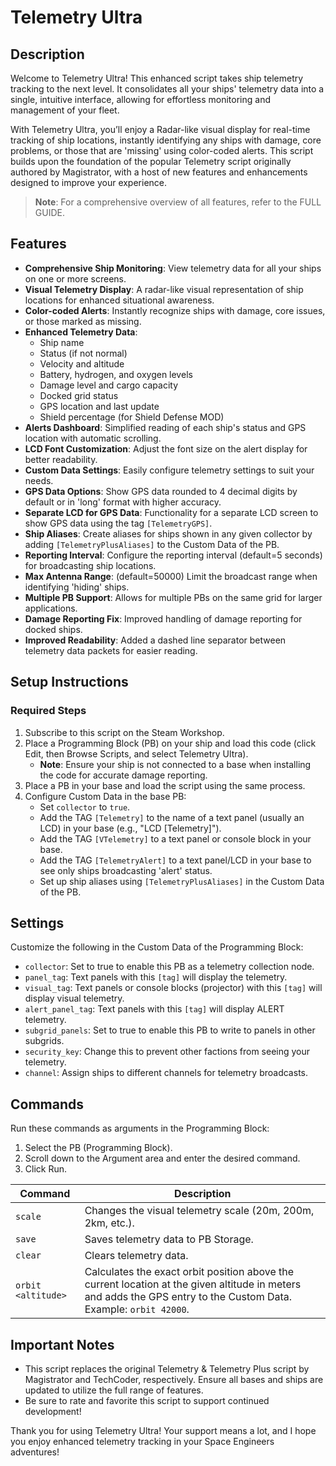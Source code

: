 # Telemetry Ultra

## Description
Welcome to Telemetry Ultra! This enhanced script takes ship telemetry tracking to the next level. It consolidates all your ships' telemetry data into a single, intuitive interface, allowing for effortless monitoring and management of your fleet.

With Telemetry Ultra, you’ll enjoy a Radar-like visual display for real-time tracking of ship locations, instantly identifying any ships with damage, core problems, or those that are 'missing' using color-coded alerts. This script builds upon the foundation of the popular Telemetry script originally authored by Magistrator, with a host of new features and enhancements designed to improve your experience.

> **Note**: For a comprehensive overview of all features, refer to the FULL GUIDE.

## Features
- **Comprehensive Ship Monitoring**: View telemetry data for all your ships on one or more screens.
- **Visual Telemetry Display**: A radar-like visual representation of ship locations for enhanced situational awareness.
- **Color-coded Alerts**: Instantly recognize ships with damage, core issues, or those marked as missing.
- **Enhanced Telemetry Data**:
  - Ship name
  - Status (if not normal)
  - Velocity and altitude
  - Battery, hydrogen, and oxygen levels
  - Damage level and cargo capacity
  - Docked grid status
  - GPS location and last update
  - Shield percentage (for Shield Defense MOD)
- **Alerts Dashboard**: Simplified reading of each ship's status and GPS location with automatic scrolling.
- **LCD Font Customization**: Adjust the font size on the alert display for better readability.
- **Custom Data Settings**: Easily configure telemetry settings to suit your needs.
- **GPS Data Options**: Show GPS data rounded to 4 decimal digits by default or in 'long' format with higher accuracy.
- **Separate LCD for GPS Data**: Functionality for a separate LCD screen to show GPS data using the tag `[TelemetryGPS]`.
- **Ship Aliases**: Create aliases for ships shown in any given collector by adding `[TelemetryPlusAliases]` to the Custom Data of the PB.
- **Reporting Interval**: Configure the reporting interval (default=5 seconds) for broadcasting ship locations.
- **Max Antenna Range**: (default=50000) Limit the broadcast range when identifying 'hiding' ships.
- **Multiple PB Support**: Allows for multiple PBs on the same grid for larger applications.
- **Damage Reporting Fix**: Improved handling of damage reporting for docked ships.
- **Improved Readability**: Added a dashed line separator between telemetry data packets for easier reading.

## Setup Instructions

### Required Steps
1. Subscribe to this script on the Steam Workshop.
2. Place a Programming Block (PB) on your ship and load this code (click Edit, then Browse Scripts, and select Telemetry Ultra).
   - **Note**: Ensure your ship is not connected to a base when installing the code for accurate damage reporting.
3. Place a PB in your base and load the script using the same process.
4. Configure Custom Data in the base PB:
   - Set `collector` to `true`.
   - Add the TAG `[Telemetry]` to the name of a text panel (usually an LCD) in your base (e.g., "LCD [Telemetry]").
   - Add the TAG `[VTelemetry]` to a text panel or console block in your base.
   - Add the TAG `[TelemetryAlert]` to a text panel/LCD in your base to see only ships broadcasting 'alert' status.
   - Set up ship aliases using `[TelemetryPlusAliases]` in the Custom Data of the PB.

## Settings
Customize the following in the Custom Data of the Programming Block:
- `collector`: Set to true to enable this PB as a telemetry collection node.
- `panel_tag`: Text panels with this `[tag]` will display the telemetry.
- `visual_tag`: Text panels or console blocks (projector) with this `[tag]` will display visual telemetry.
- `alert_panel_tag`: Text panels with this `[tag]` will display ALERT telemetry.
- `subgrid_panels`: Set to true to enable this PB to write to panels in other subgrids.
- `security_key`: Change this to prevent other factions from seeing your telemetry.
- `channel`: Assign ships to different channels for telemetry broadcasts.

## Commands
Run these commands as arguments in the Programming Block:
1. Select the PB (Programming Block).
2. Scroll down to the Argument area and enter the desired command.
3. Click Run.

| Command                | Description                                                      |
|-----------------------|------------------------------------------------------------------|
| `scale`               | Changes the visual telemetry scale (20m, 200m, 2km, etc.).      |
| `save`                | Saves telemetry data to PB Storage.                              |
| `clear`               | Clears telemetry data.                                           |
| `orbit <altitude>`    | Calculates the exact orbit position above the current location at the given altitude in meters and adds the GPS entry to the Custom Data. Example: `orbit 42000`. |

## Important Notes
- This script replaces the original Telemetry & Telemetry Plus script by Magistrator and TechCoder, respectively. Ensure all bases and ships are updated to utilize the full range of features.
- Be sure to rate and favorite this script to support continued development!

Thank you for using Telemetry Ultra! Your support means a lot, and I hope you enjoy enhanced telemetry tracking in your Space Engineers adventures!
